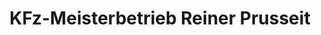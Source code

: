 ---
title: "KFz-Meisterbetrieb Reiner Prusseit"
url: /laage/kfz-meisterbetrieb-reiner-prusseit/
shop: Autowerkstatt
---